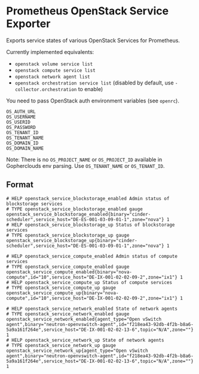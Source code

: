 # Prometheus OpenStack Service Exporter

Exports service states of various OpenStack Services for Prometheus.

Currently implemented equivalents:

* `openstack volume service list`
* `openstack compute service list`
* `openstack network agent list`
* `openstack orchestration service list` (disabled by default, use `-collector.orchestration` to enable)


You need to pass OpenStack auth environment variables (see `openrc`).

```
OS_AUTH_URL
OS_USERNAME
OS_USERID
OS_PASSWORD
OS_TENANT_ID
OS_TENANT_NAME
OS_DOMAIN_ID
OS_DOMAIN_NAME
```

Note: There is no `OS_PROJECT_NAME` or `OS_PROJECT_ID` available in Gopherclouds env parsing. Use `OS_TENANT_NAME` or `OS_TENANT_ID`.


## Format

```
# HELP openstack_service_blockstorage_enabled Admin status of blockstorage services
# TYPE openstack_service_blockstorage_enabled gauge
openstack_service_blockstorage_enabled{binary="cinder-scheduler",service_host="DE-ES-001-03-09-01-1",zone="nova"} 1
# HELP openstack_service_blockstorage_up Status of blockstorage services
# TYPE openstack_service_blockstorage_up gauge
openstack_service_blockstorage_up{binary="cinder-scheduler",service_host="DE-ES-001-03-09-01-1",zone="nova"} 1

# HELP openstack_service_compute_enabled Admin status of compute services
# TYPE openstack_service_compute_enabled gauge
openstack_service_compute_enabled{binary="nova-compute",id="10",service_host="DE-IX-001-02-02-09-2",zone="ix1"} 1
# HELP openstack_service_compute_up Status of compute services
# TYPE openstack_service_compute_up gauge
openstack_service_compute_up{binary="nova-compute",id="10",service_host="DE-IX-001-02-02-09-2",zone="ix1"} 1

# HELP openstack_service_network_enabled State of network agents
# TYPE openstack_service_network_enabled gauge
openstack_service_network_enabled{agent_type="Open vSwitch agent",binary="neutron-openvswitch-agent",id="f218ea43-92db-4f2b-b8a6-5a9a161f264e",service_host="DE-IX-001-02-02-13-6",topic="N/A",zone=""} 1
# HELP openstack_service_network_up State of network agents
# TYPE openstack_service_network_up gauge
openstack_service_network_up{agent_type="Open vSwitch agent",binary="neutron-openvswitch-agent",id="f218ea43-92db-4f2b-b8a6-5a9a161f264e",service_host="DE-IX-001-02-02-13-6",topic="N/A",zone=""} 1
```

